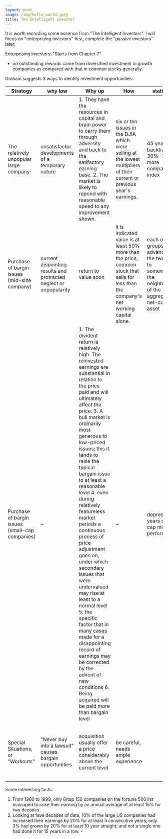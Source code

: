 ```yaml
---
layout: post
image: /img/hello_world.jpeg
title: The Intelligent Investor
---
```




It is worth recording some essence from "The Intelligent Investors". I will focus on "enterprising investors" first, complete the "passive investors" later.

Enterprising investors: "Starts from Chapter 7" 
* no outstanding rewards came from diversified investment in growth companies as compared with that in common stocks generally.

Graham suggests 3 ways to identify investment opportunities: 

|Strategy| why low|Why up| How | statistics | exceptions
|--|--|--|--|--|--|
| The relatively unpopular large company: | unsatisfactor developments of a temporary nature| 1. They have the resources in capital and brain power to carry them through adversity and back to tha satifactory earning base. 2. The market is likely to repond with reasonable speed to any improvement shown. | six or ten issues in the DJIA which were selling at the lowest multipliers of their current or previous year's earnings.| 45 years backtracking, 30%-100% more compared to index | individual companies that are inherently speculative because of varying earning tend to sell both at a relatively high price and a relatively low multiplier. 
| Purchase of bargin issues (mid-size company) | current dispointing results and protracted neglect or unpopularity |return to value soon  | it is indicated value is at least 50% more than the price, common stock that sells for less than the company's net working capital alone.   |each of the groups advanced in the two years to somewhere in the neighborhood of the aggregate net-current asset| require and indication of at least reasonable stability of earnings over the past decade or more|
| Purchase of bargin issues (small-cap companies)| ~ |1. The divident return is relatively high. The reinvested earnings are substantial in relation to the price paid and will ultimately affect the price. 3. A bull market is ordinarily most generous to low-priced issues; this it tends to raise the typical bargain issue to at least a reasonable level 4. even during relatively featureless market periods a continuous process of price adjustment goes on, under which secondary issues that were undervalued may rise at least to a normal level 5. the specific factor that in many cases made for a disappointing record of earnings may be corrected by the advent of new conditions 6. Being acquired will be paid more than bargain level |~|depression years small cap might not perform well|
|Special Situations, or "Workouts"|"Never buy into a lawsuit" causes bargain opportunities|acquisition usually offer a price considerably above the current level | be careful, needs ample experience|| In recent years, arbitrages and workous became risker and less profitable|

Some interesting facts: 

1. From 1960 to 1999, only 8/top 150 companies on the fortune 500 list mainaged to raise their earning by an annual average of at least 15% for two decades. 
2. Looking at fave decades of data, 10% of the large US companies had increased their earnings by 20% for at least 5 consecutive years; only 3% had grown by 20% for at least 10 year straight; and not a single one had done it for 15 years in a row. -



